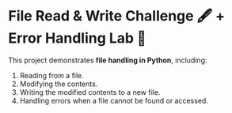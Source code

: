 
# File Read & Write Challenge 🖋️ + Error Handling Lab 🧪

This project demonstrates **file handling in Python**, including:
1. Reading from a file.
2. Modifying the contents.
3. Writing the modified contents to a new file.
4. Handling errors when a file cannot be found or accessed.

